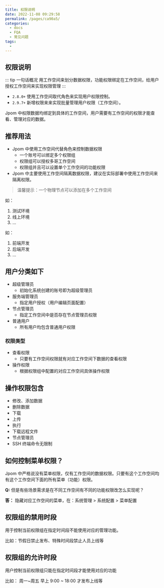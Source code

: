 ```yaml
---
title: 权限说明
date: 2022-11-08 09:29:58
permalink: /pages/ca90a5/
categories:
  - docs
  - FQA
  - 常见问题
tags:
  - 
---
```


## 权限说明

::: tip 一句话概况
用工作空间来划分数据权限，功能权限绑定在工作空间，给用户授权工作空间来实现权限管理
:::

- `2.8.0+` 使用工作空间取代角色来实现用户权限控制。
- `2.9.7+` 新增权限来来实现批量管理用户权限（工作空间）。

Jpom 中权限数据均绑定到具体的工作空间，用户需要有工作空间的权限才能查看、管理对应的数据。

## 推荐用法

- Jpom 中使用工作空间代替角色来控制数据权限
  - 一个账号可以绑定多个权限组
  - 权限组可以授权多哥工作空间
  - 权限组并且可以设置单个工作空间的功能权限
- Jpom 中主要使用工作空间隔离数据权限，建议在实际部署中使用工作空间来隔离权限。

> 温馨提示：一个物理节点可以添加在多个工作空间

如：
1. 测试环境
2. 线上环境
3. ...

如：
1. 前端开发
2. 后端开发
3. ...

## 用户分类如下

- 超级管理员
  - 初始化系统创建的账号即为超级管理员
- 服务端管理员
  - 指定用户授权（用户编辑页面配置）
- 节点管理员
  - 指定工作空间中是否存在节点管理员权限
- 普通用户
  - 所有用户均包含普通用户权限

### 权限类型

- 查看权限
  - 只要有工作空间权限就有对应工作空间下数据的查看权限
- 操作权限
  - 根据权限组中配置的对应工作空间具体操作权限

## 操作权限包含

- 修改、添加数据
- 删除数据
- 下载
- 上传
- 执行
- 下载远程文件
- 节点管理员
- SSH 终端命令无限制

## 如何控制菜单权限？

Jpom 中严格说没有菜单权限，仅有工作空间的数据权限。只要有这个工作空间均有这个工作空间下面的所有菜单（功能）权限。

**Q:** 但是有些场景需求是在不同工作空间有不同的功能权限改怎么实现呢？

**答：** 隐藏对应工作空间的菜单，在：系统管理 > 系统配置 > 菜单配置

## 权限组的禁用时段

用于控制当前权限组在指定时间段不能使用对应的管理功能。

比如：节假日禁止发布、特殊时间段禁止人员上线等

## 权限组的允许时段

用户控制当前权限组只能在指定时间段才能使用对应的功能

比如： 周一~周五 早上 9:00 ~ 18:00 才发布上线等

